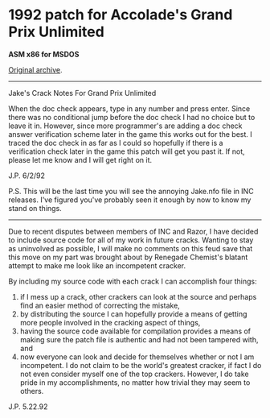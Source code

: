 # 1992 patch for Accolade's Grand Prix Unlimited

__ASM x86 for MSDOS__

[Original archive](https://defacto2.net/f/a83ea4).

---

Jake's Crack Notes For Grand Prix Unlimited

When the doc check appears, type in any number and press enter. Since there
was no conditional jump before the doc check I had no choice but to leave it
in. However, since more programmer's are adding a doc check answer
verification scheme later in the game this works out for the best. I traced
the doc check in as far as I could so hopefully if there is a verification
check later in the game this patch will get you past it. If not, please let me
know and I will get right on it.

J.P.
6/2/92

P.S.  This will be the last time you will see the annoying Jake.nfo file in
INC releases. I've figured you've probably seen it enough by now to know my
stand on things.

---

Due to recent disputes between members of INC and Razor, I have decided to
include source code for all of my work in future cracks. Wanting to stay as
uninvolved as possible, I will make no comments on this feud save that this
move on my part was brought about by Renegade Chemist's blatant attempt to
make me look like an incompetent cracker.

By including my source code with each crack I can accomplish four things:

1) if I mess up a crack, other crackers can look at the source and perhaps
find an easier method of correcting the mistake, 
2) by distributing the source
I can hopefully provide a means of getting more people involved in the
cracking aspect of things, 
3) having the source code available for
compilation provides a means of making sure the patch file is authentic and
had not been tampered with, and 
4) now everyone can look and decide for
themselves whether or not I am incompetent. I do not claim to be the world's
greatest cracker, if fact I do not even consider myself one of the top
crackers. However, I do take pride in my accomplishments, no matter how
trivial they may seem to others.

J.P.
5.22.92

